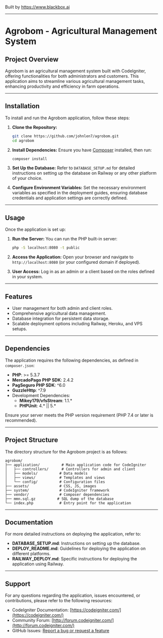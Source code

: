
Built by https://www.blackbox.ai

---

# Agrobom - Agricultural Management System

## Project Overview

Agrobom is an agricultural management system built with CodeIgniter, offering functionalities for both administrators and customers. This application aims to streamline various agricultural management tasks, enhancing productivity and efficiency in farm operations.

---

## Installation

To install and run the Agrobom application, follow these steps:

1. **Clone the Repository:**
   ```bash
   git clone https://github.com/johnlen7/agrobom.git
   cd agrobom
   ```

2. **Install Dependencies:**
   Ensure you have [Composer](https://getcomposer.org/) installed, then run:
   ```bash
   composer install
   ```

3. **Set Up the Database:**
   Refer to `DATABASE_SETUP.md` for detailed instructions on setting up the database on Railway or any other platform of your choice.

4. **Configure Environment Variables:**
   Set the necessary environment variables as specified in the deployment guides, ensuring database credentials and application settings are correctly defined.

---

## Usage

Once the application is set up:

1. **Run the Server:**
   You can run the PHP built-in server:
   ```bash
   php -S localhost:8080 -t public
   ```

2. **Access the Application:**
   Open your browser and navigate to `http://localhost:8080` (or your configured domain if deployed).

3. **User Access:**
   Log in as an admin or a client based on the roles defined in your system.

---

## Features

- User management for both admin and client roles.
- Comprehensive agricultural data management.
- Database integration for persistent data storage.
- Scalable deployment options including Railway, Heroku, and VPS setups.

---

## Dependencies

The application requires the following dependencies, as defined in `composer.json`:

- **PHP**: >= 5.3.7
- **MercadoPago PHP SDK**: 2.4.2
- **PagSeguro PHP SDK**: ^6.0
- **GuzzleHttp**: ^7.9
- Development Dependencies:
  - **Mikey179/vfsStream**: 1.1.*
  - **PHPUnit**: 4.* || 5.*

Ensure your server meets the PHP version requirement (PHP 7.4 or later is recommended).

---

## Project Structure

The directory structure for the Agrobom project is as follows:

```
agrobom/
├── application/          # Main application code for CodeIgniter
│   ├── controllers/      # Controllers for admin and client
│   ├── models/          # Data models
│   ├── views/           # Templates and views
│   └── config/          # Configuration files
├── assets/              # CSS, JS, images
├── system/              # CodeIgniter framework
├── vendor/              # Composer dependencies
├── mmn.sql.gz          # SQL dump of the database
└── index.php            # Entry point for the application
```

---

## Documentation

For more detailed instructions on deploying the application, refer to:

- **DATABASE_SETUP.md**: Instructions on setting up the database.
- **DEPLOY_README.md**: Guidelines for deploying the application on different platforms.
- **RAILWAY_DEPLOY.md**: Specific instructions for deploying the application using Railway.

---

## Support

For any questions regarding the application, issues encountered, or contributions, please refer to the following resources:
- CodeIgniter Documentation: [https://codeigniter.com/](https://codeigniter.com/)
- Community Forum: [http://forum.codeigniter.com/](http://forum.codeigniter.com/)
- GitHub Issues: [Report a bug or request a feature](https://github.com/johnlen7/agrobom/issues)
